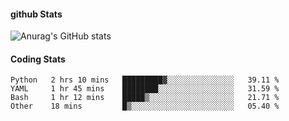 #### github Stats
![Anurag's GitHub stats](https://github-readme-stats.vercel.app/api?username=reduhq&theme=city_lights&show_icons=true&hide=contribs,prs)

#### Coding Stats
<!--START_SECTION:waka-->

```text
Python   2 hrs 10 mins   █████████▓░░░░░░░░░░░░░░░   39.11 %
YAML     1 hr 45 mins    ████████░░░░░░░░░░░░░░░░░   31.59 %
Bash     1 hr 12 mins    █████▒░░░░░░░░░░░░░░░░░░░   21.71 %
Other    18 mins         █▒░░░░░░░░░░░░░░░░░░░░░░░   05.40 %
```

<!--END_SECTION:waka-->